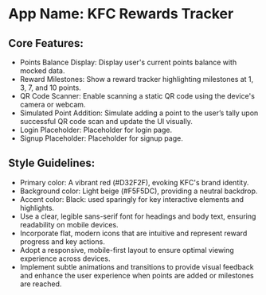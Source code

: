 # **App Name**: KFC Rewards Tracker

## Core Features:

- Points Balance Display: Display user's current points balance with mocked data.
- Reward Milestones: Show a reward tracker highlighting milestones at 1, 3, 7, and 10 points.
- QR Code Scanner: Enable scanning a static QR code using the device's camera or webcam.
- Simulated Point Addition: Simulate adding a point to the user’s tally upon successful QR code scan and update the UI visually.
- Login Placeholder: Placeholder for login page.
- Signup Placeholder: Placeholder for signup page.

## Style Guidelines:

- Primary color: A vibrant red (#D32F2F), evoking KFC's brand identity.
- Background color: Light beige (#F5F5DC), providing a neutral backdrop.
- Accent color: Black: used sparingly for key interactive elements and highlights.
- Use a clear, legible sans-serif font for headings and body text, ensuring readability on mobile devices.
- Incorporate flat, modern icons that are intuitive and represent reward progress and key actions.
- Adopt a responsive, mobile-first layout to ensure optimal viewing experience across devices.
- Implement subtle animations and transitions to provide visual feedback and enhance the user experience when points are added or milestones are reached.